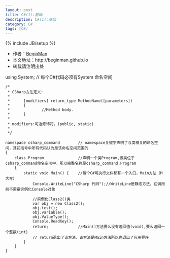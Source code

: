 ```yaml
---
layout: post
title: C#(1):基础
description: C#(1):基础
category: C#
tags: [C#]
---
```

{% include JB/setup %}
<ul>
    <li>作者：<a href="http://weibo.com/beginman" target="blank">BeginMan</a></li>
    <li>本文地址：http://beginman.github.io</li>
    <li>转载请注明出处</li>
</ul>
<p>using System;       // 每个C#代码必须有System 命名空间</p>

<pre><code>/*
 * CSharp方法定义:
 * 
 *      [modifiers] return_type MethodName([parameters])
 *      {
 *              //Method body.
 *      }
 * 
 * modifiers:可选修饰符，(public, static)
 * 
 */

namespace csharp_command        // namespace关键字声明了与类相关的命名空间，其花括号中所有代码认为是该命名空间范围的
{
    class Program               //声明一个类Program,该类位于csharp_command命名空间中，所以完整名称是csharp_command.Program
    {
        static void Main() {    //每个C#可执行文件都有一个入口，Main方法（M大写）
            Console.WriteLine("CSharp 代码");//WriteLine是静态方法，在调用前不需要实例化Console对象

            //实例化Class2()类
            var obj = new Class2();
            obj.test();
            obj.variable();
            obj.ValueType();
            Console.ReadKey();
            return;             //Main()方法要么没有返回值(void),要么返回一个整数(int)
            // return退出了该方法，该方法是Main方法所以也退出了应用程序
        }
    }
}
</code></pre>

